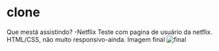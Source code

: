 # clone
 Que mestá assistindo? -Netflix
Teste com pagina de usuário da netflix. 
HTML/CSS, não muito responsivo-ainda.
Imagem final
![final](https://user-images.githubusercontent.com/83001019/169671937-e92f44f3-ea5c-4e64-8f89-2c65b6bdfa56.png)
